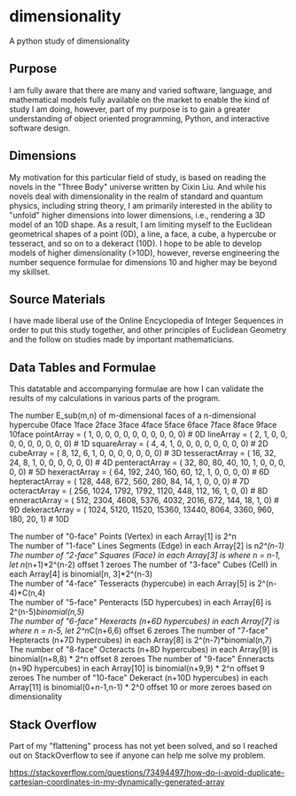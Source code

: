 # dimensionality
 A python study of dimensionality

## Purpose
 I am fully aware that there are many and varied software, language, and mathematical models fully available on the market to enable the kind of study I am doing, however, part of my purpose is to gain a greater understanding of object oriented programming, Python, and interactive software design.

## Dimensions
 My motivation for this particular field of study, is based on reading the novels in the "Three Body" universe written by Cixin Liu. And while his novels deal with dimensionality in the realm of standard and quantum physics, including string theory, I am primarily interested in the ability to "unfold" higher dimensions into lower dimensions, i.e., rendering a 3D model of an 10D shape. As a result, I am limiting myself to the Euclidean geometrical shapes of a point (0D), a line, a face, a cube, a hypercube or tesseract, and so on to a dekeract (10D). I hope to be able to develop models of higher dimensionality (>10D), however, reverse engineering the number sequence formulae for dimensions 10 and higher may be beyond my skillset.

## Source Materials
 I have made liberal use of the Online Encyclopedia of Integer Sequences in order to put this study together, and other principles of Euclidean Geometry and the follow on studies made by important mathematicians.

## Data Tables and Formulae
 This datatable and accompanying formulae are how I can validate the results of my calculations in various parts of the program.

The number E_sub(m,n) of m-dimensional faces of a n-dimensional hypercube
                         0face  1face  2face  3face  4face 5face 6face 7face 8face 9face 10face
pointArray =            (    1,     0,     0,     0,     0,    0,    0,    0,    0,    0,     0) # 0D
lineArray =             (    2,     1,     0,     0,     0,    0,    0,    0,    0,    0,     0) # 1D
squareArray =           (    4,     4,     1,     0,     0,    0,    0,    0,    0,    0,     0) # 2D
cubeArray =             (    8,    12,     6,     1,     0,    0,    0,    0,    0,    0,     0) # 3D
tesseractArray =        (   16,    32,    24,     8,     1,    0,    0,    0,    0,    0,     0) # 4D
penteractArray =        (   32,    80,    80,    40,    10,    1,    0,    0,    0,    0,     0) # 5D
hexeractArray =         (   64,   192,   240,   160,    60,   12,    1,    0,    0,    0,     0) # 6D
hepteractArray =        (  128,   448,   672,   560,   280,   84,   14,    1,    0,    0,     0) # 7D
octeractArray =         (  256,  1024,  1792,  1792,  1120,  448,  112,   16,    1,    0,     0) # 8D
enneractArray =         (  512,  2304,  4608,  5376,  4032, 2016,  672,  144,   18,    1,     0) # 9D
dekeractArray =         ( 1024,  5120, 11520, 15360, 13440, 8064, 3360,  960,  180,   20,     1) # 10D

The number of "0-face"  Points (Vertex)                in each Array[1]  is 2^n                                 
The number of "1-face"  Lines Segments (Edge)          in each Array[2]  is n*2^(n-1)                           
The number of "2-face"  Squares (Face)                 in each Array[3]  is where n = n-1, let n*(n+1)*2^(n-2)    offset 1 zeroes
The number of "3-face"  Cubes (Cell)                   in each Array[4]  is binomial[n, 3]*2^(n-3)             
The number of "4-face"  Tesseracts (hypercube)         in each Array[5]  is 2^(n-4)*C(n,4)                      
The number of "5-face"  Penteracts (5D hypercubes)     in each Array[6]  is 2^(n-5)*binomial(n,5)               
The number of "6-face"  Hexeracts (n+6D hypercubes)    in each Array[7]  is where n = n-5, let 2^n*C(n+6,6)       offset 6 zeroes
The number of "7-face"  Hepteracts (n+7D hypercubes)   in each Array[8]  is 2^(n-7)*binomial(n,7)               
The number of "8-face"  Octeracts (n+8D hypercubes)    in each Array[9]  is binomial(n+8,8) * 2^n                 offset 8 zeroes
The number of "9-face"  Enneracts (n+9D hypercubes)    in each Array[10] is binomial(n+9,9) * 2^n                 offset 9 zeroes
The number of "10-face" Dekeract (n+10D hypercubes)    in each Array[11] is binomial(0+n-1,n-1) * 2^0             offset 10 or more zeroes based on dimensionality

## Stack Overflow

Part of my "flattening" process has not yet been solved, and so I reached out on StackOverflow to see if anyone can help me solve my problem.

https://stackoverflow.com/questions/73494497/how-do-i-avoid-duplicate-cartesian-coordinates-in-my-dynamically-generated-array